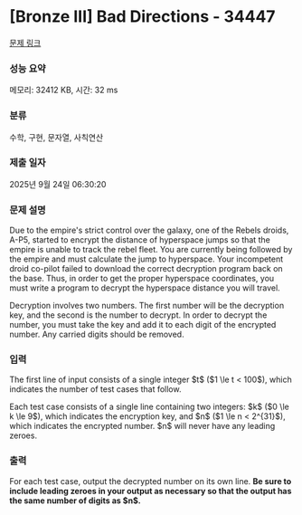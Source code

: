 # [Bronze III] Bad Directions - 34447 

[문제 링크](https://www.acmicpc.net/problem/34447) 

### 성능 요약

메모리: 32412 KB, 시간: 32 ms

### 분류

수학, 구현, 문자열, 사칙연산

### 제출 일자

2025년 9월 24일 06:30:20

### 문제 설명

<p>Due to the empire's strict control over the galaxy, one of the Rebels droids, A-P5, started to encrypt the distance of hyperspace jumps so that the empire is unable to track the rebel fleet. You are currently being followed by the empire and must calculate the jump to hyperspace. Your incompetent droid co-pilot failed to download the correct decryption program back on the base. Thus, in order to get the proper hyperspace coordinates, you must write a program to decrypt the hyperspace distance you will travel.</p>

<p>Decryption involves two numbers. The first number will be the decryption key, and the second is the number to decrypt. In order to decrypt the number, you must take the key and add it to each digit of the encrypted number. Any carried digits should be removed.</p>

### 입력 

 <p>The first line of input consists of a single integer $t$ ($1 \le t < 100$), which indicates the number of test cases that follow.</p>

<p>Each test case consists of a single line containing two integers: $k$ ($0 \le k \le 9$), which indicates the encryption key, and $n$ ($1 \le n < 2^{31}$), which indicates the encrypted number. $n$ will never have any leading zeroes.</p>

### 출력 

 <p>For each test case, output the decrypted number on its own line. <strong>Be sure to include leading zeroes in your output as necessary so that the output has the same number of digits as $n$.</strong></p>

